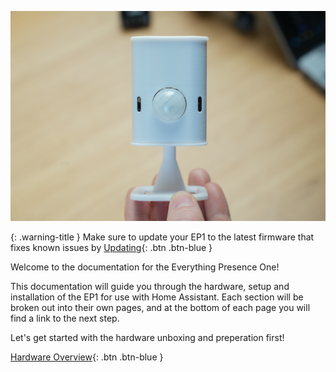 
![Everything Presence One](images/assembly-complete.jpg)

{: .warning-title }
Make sure to update your EP1 to the latest firmware that fixes known issues by [Updating](https://everythingsmarthome.github.io/everything-presence-one/updating.html){: .btn .btn-blue }

Welcome to the documentation for the Everything Presence One!

This documentation will guide you through the hardware, setup and installation of the EP1 for use with Home Assistant. Each section will be broken out into their own pages, and at the bottom of each page you will find a link to the next step.

Let's get started with the hardware unboxing and preperation first!

[Hardware Overview](http://everythingsmarthome.github.io/everything-presence-one/hardware-overview.html){: .btn .btn-blue }
